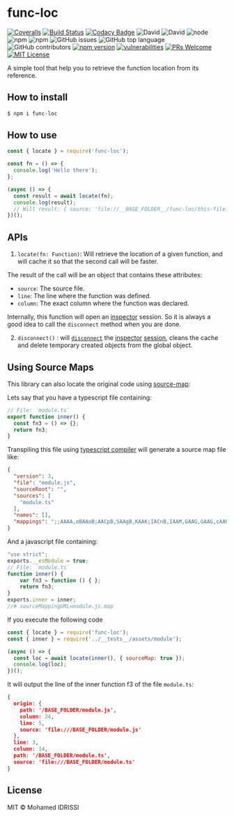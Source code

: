 # func-loc

[![Coveralls][coverage-badge]][coverage]
[![Build Status][travis-badge]][travis]
[![Codacy Badge][codacy-badge]][codacy]
![David](https://img.shields.io/david/midrissi/func-loc)
![David](https://img.shields.io/david/dev/midrissi/func-loc)
![node](https://img.shields.io/node/v/func-loc)
![npm](https://img.shields.io/npm/dm/func-loc)
![npm](https://img.shields.io/npm/v/func-loc)
![GitHub issues](https://img.shields.io/github/issues/midrissi/func-loc)
![GitHub top language](https://img.shields.io/github/languages/top/midrissi/func-loc)
![GitHub contributors](https://img.shields.io/github/contributors/midrissi/func-loc)
[![npm version][npm-badge]][npm]
[![vulnerabilities][vulnerabilities-badge]][vulnerabilities]
[![PRs Welcome][prs-badge]][prs]
[![MIT License][license-badge]][license]

A simple tool that help you to retrieve the function location from its reference.

## How to install

```bash
$ npm i func-loc
```

## How to use

```javascript
const { locate } = require('func-loc');

const fn = () => {
  console.log('Hello there');
};

(async () => {
  const result = await locate(fn);
  console.log(result);
  // Will result: { source: 'file://__BASE_FOLDER__/func-loc/this-file.js', line: 3, column: 12 }
})();
```

## APIs

1.  `locate(fn: Function)`: Will retrieve the location of a given function, and will cache it so that the second call will be faster.

The result of the call will be an object that contains these attributes:

-   `source`: The source file.
-   `line`: The line where the function was defined.
-   `column`: The exact column where the function was declared.

Internally, this function will open an [inspector](https://nodejs.org/api/inspector.html) session. So it is always a good idea to call the `disconnect` method when you are done.

2.  `disconnect()` : will [`disconnect`](https://nodejs.org/api/inspector.html#inspector_session_disconnect) the [inspector](https://nodejs.org/api/inspector.html) [session](https://nodejs.org/api/inspector.html#inspector_class_inspector_session), cleans the cache and delete temporary created objects from the global object. 

## Using Source Maps

This library can also locate the original code using [source-map](https://developer.mozilla.org/en-US/docs/Tools/Debugger/How_to/Use_a_source_map):

Lets say that you have a typescript file containing:

```typescript
// File: `module.ts`
export function inner() {
  const fn3 = () => {};
  return fn3;
}
```

Transpiling this file using [typescript compiler](https://www.typescriptlang.org/) will generate a source map file like:

```json
{
  "version": 3,
  "file": "module.js",
  "sourceRoot": "",
  "sources": [
    "module.ts"
  ],
  "names": [],
  "mappings": ";;AAAA,oBAAoB;AACpB,SAAgB,KAAK;IACnB,IAAM,GAAG,GAAG,cAAO,CAAC,CAAC;IACrB,OAAO,GAAG,CAAC;AACb,CAAC;AAHD,sBAGC"
}
```

And a javascript file containing:

```javascript
"use strict";
exports.__esModule = true;
// File: `module.ts`
function inner() {
    var fn3 = function () { };
    return fn3;
}
exports.inner = inner;
//# sourceMappingURL=module.js.map
```

If you execute the following code

```javascript
const { locate } = require('func-loc');
const { inner } = require('../__tests__/assets/module');

(async () => {
  const loc = await locate(inner(), { sourceMap: true });
  console.log(loc);
})();
```

It will output the line of the inner function f3 of the file `module.ts`:

```json
{
  origin: {
    path: '/BASE_FOLDER/module.js',
    column: 24,
    line: 5,
    source: 'file:///BASE_FOLDER/module.js'
  },
  line: 3,
  column: 14,
  path: '/BASE_FOLDER/module.ts',
  source: 'file:///BASE_FOLDER/module.ts'
}
```

## License

MIT © Mohamed IDRISSI

[coverage-badge]: https://coveralls.io/repos/github/midrissi/func-loc/badge.svg?branch=master&service=github
[coverage]: https://coveralls.io/github/midrissi/func-loc?branch=master
[travis-badge]: https://travis-ci.org/midrissi/func-loc.svg?branch=master
[travis]: https://travis-ci.org/midrissi/func-loc
[codacy-badge]: https://api.codacy.com/project/badge/Grade/fd744ba304a244629886dfb19c85af40
[codacy]: https://www.codacy.com/app/midrissi/func-loc?utm_source=github.com&amp;utm_medium=referral&amp;utm_content=midrissi/func-loc&amp;utm_campaign=Badge_Grade
[prs-badge]: https://img.shields.io/badge/PRs-welcome-brightgreen.svg
[prs]: http://makeapullrequest.com
[npm-badge]: https://badge.fury.io/js/func-loc.svg
[npm]: https://www.npmjs.com/package/func-loc
[vulnerabilities-badge]: https://snyk.io/test/github/midrissi/func-loc/badge.svg?targetFile=package.json
[vulnerabilities]: https://snyk.io/test/github/midrissi/func-loc?targetFile=package.json
[license-badge]: https://img.shields.io/badge/license-MIT-blue.svg
[license]: https://github.com/midrissi/func-loc/blob/master/LICENSE
